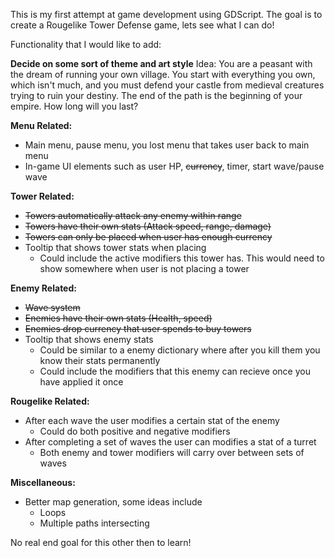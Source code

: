 This is my first attempt at game development using GDScript. The goal is to create a Rougelike Tower Defense game, lets see what I can do!


Functionality that I would like to add:

**Decide on some sort of theme and art style**
Idea: You are a peasant with the dream of running your own village. You start with everything you own, which isn't much, and you must defend your castle from medieval creatures trying to ruin your destiny.
The end of the path is the beginning of your empire. How long will you last?

**Menu Related:**
- Main menu, pause menu, you lost menu that takes user back to main menu
- In-game UI elements such as user HP, ~~currency~~, timer, start wave/pause wave
  
**Tower Related:**
- ~~Towers automatically attack any enemy within range~~
- ~~Towers have their own stats (Attack speed, range, damage)~~
- ~~Towers can only be placed when user has enough currency~~
- Tooltip that shows tower stats when placing
  - Could include the active modifiers this tower has. This would need to show somewhere when user is not placing a tower

**Enemy Related:**
- ~~Wave system~~
- ~~Enemies have their own stats (Health, speed)~~
- ~~Enemies drop currency that user spends to buy towers~~
- Tooltip that shows enemy stats
  - Could be similar to a enemy dictionary where after you kill them you know their stats permanently
  - Could include the modifiers that this enemy can recieve once you have applied it once

**Rougelike Related:**
- After each wave the user modifies a certain stat of the enemy
  - Could do both positive and negative modifiers
- After completing a set of waves the user can modifies a stat of a turret
  - Both enemy and tower modifiers will carry over between sets of waves
 
**Miscellaneous:**
- Better map generation, some ideas include
  - Loops
  - Multiple paths intersecting

No real end goal for this other then to learn!
